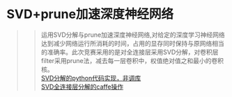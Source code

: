 # SVD+prune加速深度神经网络
 >>运用SVD分解与prune加速深度神经网络,对给定的深度学习神经网络达到减少网络运行所消耗的时间，占用的显存同时保持与原网络相当的准确率。此次竞赛采用的是对全连接层采用SVD分解，对卷积层filter采用prune法，减去每一层卷积中，权值绝对值之和最小的卷积核。<br>
 [SVD分解的python代码实现，非调库](https://www.cnblogs.com/endlesscoding/p/10058532.html)<br>
 [SVD全连接层分解的caffe操作](https://blog.csdn.net/zs19960124/article/details/84852538)

